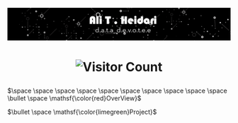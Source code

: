 <p align=center>
  
![](https://github.com/theidari/theidari/blob/main/site%20backgroundwe.gif)
  
</p>

<h1 align=center>
  
![Visitor Count](https://profile-counter.glitch.me/theidari/count.svg)

</h1> 

$\space \space \space \space \space \space \space \space \space \space \bullet \space \mathsf{\color{red}OverView}$

$\bullet \space \mathsf{\color{limegreen}Project}$


